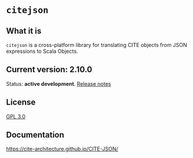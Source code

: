 # `citejson`

## What it is

`citejson` is a cross-platform library for translating CITE objects from JSON expressions to Scala Objects.

## Current version: 2.10.0

Status:  **active development**. [Release notes](releases.md)


## License

[GPL 3.0](http://www.opensource.org/licenses/gpl-3.0.html)


## Documentation

<https://cite-architecture.github.io/CITE-JSON/>
